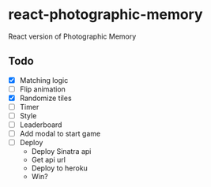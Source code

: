 # react-photographic-memory
React version of Photographic Memory

## Todo

- [x] Matching logic
- [ ] Flip animation
- [x] Randomize tiles
- [ ] Timer
- [ ] Style
- [ ] Leaderboard
- [ ] Add modal to start game
- [ ] Deploy
  - Deploy Sinatra api
  - Get api url
  - Deploy to heroku
  - Win?
